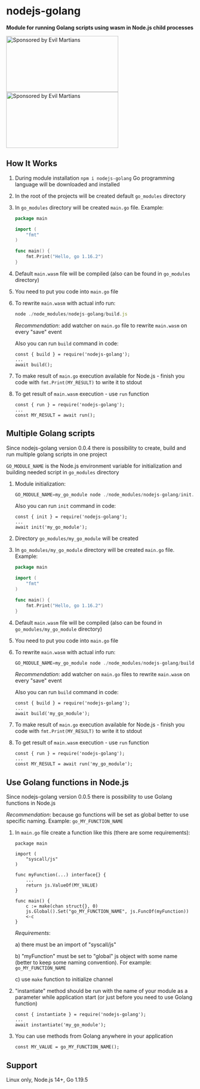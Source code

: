 # nodejs-golang

<b>Module for running Golang scripts using wasm in Node.js child processes</b>

<a href="https://nodejs.org">
    <img src="https://upload.wikimedia.org/wikipedia/commons/thumb/d/d9/Node.js_logo.svg/590px-Node.js_logo.svg.png"
    alt="Sponsored by Evil Martians" width="300" height="150">
</a>

<a href="https://golang.org">
    <img src="https://golang.org/lib/godoc/images/go-logo-blue.svg"
    alt="Sponsored by Evil Martians" width="300" height="150">
</a>

## How It Works

1. During module installation `npm i nodejs-golang` Go programming language will be downloaded and installed
2. In the root of the projects will be created default `go_modules` directory
3. In `go_modules` directory will be created `main.go` file.
   Example:

   ```main.go
   package main

   import (
       "fmt"
   )

   func main() {
       fmt.Print("Hello, go 1.16.2")
   }
   ```

4. Default `main.wasm` file will be compiled (also can be found in `go_modules` directory)
5. You need to put you code into `main.go` file
6. To rewrite `main.wasm` with actual info run:

   ```build.js
   node ./node_modules/nodejs-golang/build.js
   ```

   _Recommendation_: add watcher on `main.go` file to rewrite `main.wasm` on every "save" event

   Also you can run `build` command in code:

   ```build
   const { build } = require('nodejs-golang');
   ...
   await build();
   ```

7. To make result of `main.go` execution available for Node.js - finish you code with `fmt.Print(MY_RESULT)` to write it to stdout
8. To get result of `main.wasm` execution - use `run` function

   ```run
   const { run } = require('nodejs-golang');
   ...
   const MY_RESULT = await run();
   ```

## Multiple Golang scripts

Since nodejs-golang version 0.0.4 there is possibility to create, build and run multiple golang scripts in one project

`GO_MODULE_NAME` is the Node.js environment variable for initialization and building needed script in `go_modules` directory

1. Module initialization:

   ```multiple-init.js
   GO_MODULE_NAME=my_go_module node ./node_modules/nodejs-golang/init.js
   ```

   Also you can run `init` command in code:

   ```multiple-init
   const { init } = require('nodejs-golang');
   ...
   await init('my_go_module');
   ```

2. Directory `go_modules/my_go_module` will be created
3. In `go_modules/my_go_module` directory will be created `main.go` file.
   Example:

   ```main.go
   package main

   import (
       "fmt"
   )

   func main() {
       fmt.Print("Hello, go 1.16.2")
   }
   ```

4. Default `main.wasm` file will be compiled (also can be found in `go_modules/my_go_module` directory)
5. You need to put you code into `main.go` file
6. To rewrite `main.wasm` with actual info run:

   ```multiple-build.js
   GO_MODULE_NAME=my_go_module node ./node_modules/nodejs-golang/build.js
   ```

   _Recommendation_: add watcher on `main.go` files to rewrite `main.wasm` on every "save" event

   Also you can run `build` command in code:

   ```multiple-build
   const { build } = require('nodejs-golang');
   ...
   await build('my_go_module');
   ```

7. To make result of `main.go` execution available for Node.js - finish you code with `fmt.Print(MY_RESULT)` to write it to stdout
8. To get result of `main.wasm` execution - use `run` function

   ```run
   const { run } = require('nodejs-golang');
   ...
   const MY_RESULT = await run('my_go_module');
   ```

## Use Golang functions in Node.js

Since nodejs-golang version 0.0.5 there is possibility to use Golang functions in Node.js

_Recommendation_: because go functions will be set as global better to use specific naming.
Example: `go_MY_FUNCTION_NAME`

1. In `main.go` file create a function like this (there are some requirements):

   ```funcion
   package main

   import (
       "syscall/js"
   )

   func myFunction(...) interface{} {
       ...
       return js.ValueOf(MY_VALUE)
   }

   func main() {
       c := make(chan struct{}, 0)
       js.Global().Set("go_MY_FUNCTION_NAME", js.FuncOf(myFunction))
       <-c
   }
   ```

   _Requirements_:

   a) there must be an import of "syscall/js"

   b) "myFunction" must be set to "global" js object with some name (better to keep some naming convention).
   For example: `go_MY_FUNCTION_NAME`

   c) use `make` function to initialize channel

2. "instantiate" method should be run with the name of your module as a parameter while application start (or just before you need to use Golang function)

   ```instantiate
   const { instantiate } = require('nodejs-golang');
   ...
   await instantiate('my_go_module');
   ```

3. You can use methods from Golang anywhere in your application

   ```instantiate
   const MY_VALUE = go_MY_FUNCTION_NAME();
   ```

## Support

Linux only, Node.js 14+, Go 1.19.5

